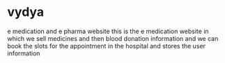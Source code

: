 # vydya
e medication and e pharma website
this is the e medication website in which we sell medicines and then blood donation information and we can book the slots
for the appointment in the hospital and stores the user information
